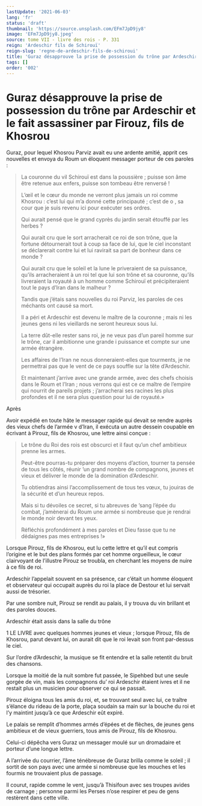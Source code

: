 ```yaml
---
lastUpdate: '2021-06-03'
lang: 'fr'
status: 'draft'
thumbnail: 'https://source.unsplash.com/EFm7JpD9jy8'
image: 'EFm7JpD9jy8.jpeg'
source: tome VII - livre des rois - P. 331
reign: 'Ardeschir fils de Schirouï'
reign-slug: 'regne-de-ardeschir-fils-de-schiroui'
title: 'Guraz désapprouve la prise de possession du trône par Ardeschir et le fait assassiner par Firouz, fils de Khosrou | Le Livre des Rois | Shâhnâmeh'
tags: []
order: '002'
---
```


<!-- LTeX: language=fr -->

# Guraz désapprouve la prise de possession du trône par Ardeschir et le fait assassiner par Firouz, fils de Khosrou

Guraz, pour lequel Khosrou Parviz avait eu une ardente amitié, apprit ces nouvelles et envoya du Roum un éloquent messager porteur de ces paroles :

> La couronne du vil Schirouï est dans la poussière ; puisse son âme être retenue aux enfers, puisse son tombeau être renversé !
>
> L’œil et le cœur du monde ne verront plus jamais un roi comme Khosrou : c’est lui qui m’a donné cette principauté ; c’est de o , sa cour que je suis revenu ici pour exécuter ses ordres.
>
> Qui aurait pensé que le grand cyprès du jardin serait étouffé par les herbes ?
>
> Qui aurait cru que le sort arracherait ce roi de son trône, que la fortune détournerait tout à coup sa face de lui, que le ciel inconstant se déclarerait contre lui et lui ravirait sa part de bonheur dans ce monde ?
>
> Qui aurait cru que le soleil et la lune le priveraient de sa puissance, qu’ils arracheraient à un roi tel que lui son trône et sa couronne, qu’ils livreraient la royauté à un homme comme Schirouï et précipiteraient tout le pays d’Iran dans le malheur ?
>
> Tandis que j’étais sans nouvelles du roi Parviz, les paroles de ces méchants ont causé sa mort.
>
> Il a péri et Ardeschir est devenu le maître de la couronne ; mais ni les jeunes gens ni les vieillards ne seront heureux sous lui.
>
> La terre dût-elle rester sans roi, je ne veux pas d’un pareil homme sur le trône, car il ambitionne une grande i puissance et compte sur une armée étrangère.
>
> Les affaires de l’Iran ne nous donneraient-elles que tourments, je ne permettrai pas que le vent de ce pays souffle sur la tête d’Ardeschir.
>
> Et maintenant j’arrive avec une grande armée, avec des chefs choisis dans le Roum et l’Iran ; nous verrons qui est ce ce maître de l’empire qui nourrit de pareils projets ; j’arracherai ses racines les plus profondes et il ne sera plus question pour lui de royauté.»

Après

Avoir expédié en toute hâte le messager rapide qui devait se rendre auprès des vieux chefs de l’armée v d’Iran, il exécuta un autre dessein coupable en écrivant à Pirouz, fils de Khosrou, une lettre ainsi conçue :

> Le trône du Roi des rois est obscurci et il faut qu’un chef ambitieux prenne les armes.
>
> Peut-être pourras-tu préparer des moyens d’action, tourner ta pensée de tous les côtés, réunir ’un grand nombre de compagnons, jeunes et vieux et délivrer le monde de la domination d’Ardeschir.
>
> Tu obtiendras ainsi l’accomplissement de tous tes vœux, tu jouiras de la sécurité et d’un heureux repos.
>
> Mais si tu dévoiles ce secret, si tu abreuves de ’sang l’épée du combat, j’amènerai du Roum une armée si nombreuse que je rendrai le monde noir devant tes yeux.
>
> Réfléchis profondément à mes paroles et Dieu fasse que tu ne dédaignes pas mes entreprises !»

Lorsque Pirouz, fils de Khosrou, eut lu cette lettre et qu’il eut compris l’origine et le but des plans formés par cet homme orgueilleux, le cœur clairvoyant de l’illustre Pirouz se troubla, en cherchant les moyens de nuire à ce fils de roi.

Ardeschir l’appelait souvent en sa présence, car c’était un homme éloquent et observateur qui occupait auprès du roi la place de Destour et lui servait aussi de trésorier.

Par une sombre nuit, Pirouz se rendit au palais, il y trouva du vin brillant et des paroles douces.

Ardeschir était assis dans la salle du trône

1 LE LIVRE avec quelques hommes jeunes et vieux ; lorsque Pirouz, fils de Khosrou, parut devant lui, on aurait dit que le roi levait son front par-dessus le ciel.

Sur l’ordre d’Ardeschir, la musique se fit entendre et la salle retentit du bruit des chansons.

Lorsque la moitié de la nuit sombre fut passée, le Sipehbed but une seule gorgée de vin, mais les compagnons du’ roi Ardeschir étaient ivres et il ne restait plus un musicien pour observer ce qui se passait.

Pirouz éloigna tous les amis du roi, et, se trouvant seul avec lui, ce traître s’élance du rideau de la porte, plaça soudain sa main sur la bouche du roi et l’y maintint jusqu’à ce que Ardeschir eût expiré.

Le palais se remplit d’hommes armés d’épées et de flèches, de jeunes gens ambitieux et de vieux guerriers, tous amis de Pirouz, fils de Khosrou.

Celui-ci dépêcha vers Guraz un messager moulé sur un dromadaire et porteur d’une longue lettre.

A l’arrivée du courrier, l’âme ténébreuse de Guraz brilla comme le soleil ; il sortit de son pays avec une armée si nombreuse que les mouches et les fourmis ne trouvaient plus de passage.

Il courut, rapide comme le vent, jusqu’à Thisifoun avec ses troupes avides de carnage ; personne parmi les Perses n’ose respirer et peu de gens restèrent dans cette ville.
